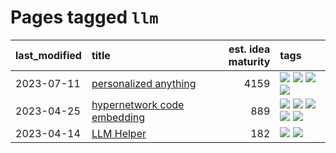 # Pages tagged `llm`

|last_modified|title|est. idea maturity|tags
|:---|:---|---:|:---|
|2023-07-11|[personalized anything](../personalized_anything.md)|4159|[![](https://img.shields.io/badge/tag-gdpr_data_export-e127da)](../tags/gdpr_data_export.md) [![](https://img.shields.io/badge/tag-llm-3b815)](../tags/llm.md) [![](https://img.shields.io/badge/tag-personalization-c9145c)](../tags/personalization.md) [![](https://img.shields.io/badge/tag-productivity-7ffa70)](../tags/productivity.md)|
|2023-04-25|[hypernetwork code embedding](../hypernetwork_embedding_for_code.md)|889|[![](https://img.shields.io/badge/tag-embeddings-2229ca)](../tags/embeddings.md) [![](https://img.shields.io/badge/tag-llm-3b815)](../tags/llm.md) [![](https://img.shields.io/badge/tag-machinelearning-3b18a)](../tags/machinelearning.md) [![](https://img.shields.io/badge/tag-models-957448)](../tags/models.md) [![](https://img.shields.io/badge/tag-nlp-b7fb0)](../tags/nlp.md)|
|2023-04-14|[LLM Helper](../llm-helper.md)|182|[![](https://img.shields.io/badge/tag-llm-3b815)](../tags/llm.md) [![](https://img.shields.io/badge/tag-tooling-9c3a4a)](../tags/tooling.md)|